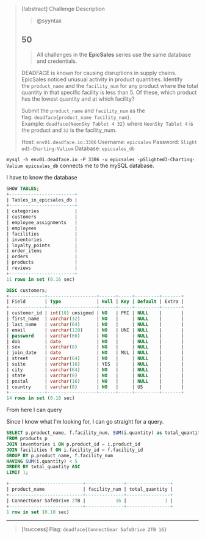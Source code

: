 > [!abstract] Challenge Description
> > @syyntax
> ## 50
> > All challenges in the **EpicSales** series use the same database and credentials.
> 
> DEADFACE is known for causing disruptions in supply chains. EpicSales noticed unusual activity in product quantities. Identify the `product_name` and the `facility_num` for any product where the total quantity in that specific facility is less than 5. Of these, which product has the lowest quantity and at which facility?
> 
> Submit the `product_name` and `facility_num` as the flag: `deadface{product_name facility_num}`. Example: `deadface{NeonSky Tablet 4 32}` where `NeonSky Tablet 4` is the product and `32` is the facility_num.
> 
> Host: `env01.deadface.io:3306` Username: `epicsales` Password: `Slighted3-Charting-Valium` Database: `epicsales_db`

`mysql -h env01.deadface.io -P 3306 -u epicsales -pSlighted3-Charting-Valium epicsales_db` connects me to the mySQL database.

I have to know the database
```SQL
SHOW TABLES;
+------------------------+
| Tables_in_epicsales_db |
+------------------------+
| categories             |
| customers              |
| employee_assignments   |
| employees              |
| facilities             |
| inventories            |
| loyalty_points         |
| order_items            |
| orders                 |
| products               |
| reviews                |
+------------------------+
11 rows in set (0.16 sec)

DESC customers;
+-------------+------------------+------+-----+---------+-------+
| Field       | Type             | Null | Key | Default | Extra |
+-------------+------------------+------+-----+---------+-------+
| customer_id | int(10) unsigned | NO   | PRI | NULL    |       |
| first_name  | varchar(32)      | NO   |     | NULL    |       |
| last_name   | varchar(64)      | NO   |     | NULL    |       |
| email       | varchar(128)     | NO   | UNI | NULL    |       |
| password    | varchar(60)      | NO   |     | NULL    |       |
| dob         | date             | NO   |     | NULL    |       |
| sex         | varchar(8)       | NO   |     | NULL    |       |
| join_date   | date             | NO   | MUL | NULL    |       |
| street      | varchar(64)      | NO   |     | NULL    |       |
| suite       | varchar(16)      | YES  |     | NULL    |       |
| city        | varchar(64)      | NO   |     | NULL    |       |
| state       | varchar(8)       | NO   |     | NULL    |       |
| postal      | varchar(16)      | NO   |     | NULL    |       |
| country     | varchar(8)       | NO   |     | US      |       |
+-------------+------------------+------+-----+---------+-------+
14 rows in set (0.18 sec)
```

From here I can query

Since I know what I'm looking for, I can go straight for a query.

```SQL
SELECT p.product_name, f.facility_num, SUM(i.quantity) as total_quantity
FROM products p
JOIN inventories i ON p.product_id = i.product_id
JOIN facilities f ON i.facility_id = f.facility_id
GROUP BY p.product_name, f.facility_num
HAVING SUM(i.quantity) < 5
ORDER BY total_quantity ASC
LIMIT 1;

+---------------------------+--------------+----------------+
| product_name              | facility_num | total_quantity |
+---------------------------+--------------+----------------+
| ConnectGear SafeDrive 2TB |           16 |              1 |
+---------------------------+--------------+----------------+
1 row in set (0.18 sec)
```

---
> [!success] Flag: `deadface{ConnectGear SafeDrive 2TB 16}`
